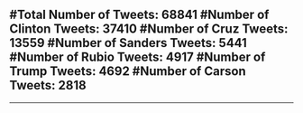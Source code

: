 #Total Number of Tweets: 68841 
#Number of Clinton Tweets: 37410
#Number of Cruz Tweets: 13559
#Number of Sanders Tweets: 5441
#Number of Rubio Tweets: 4917
#Number of Trump Tweets: 4692
#Number of Carson Tweets: 2818
---
---
